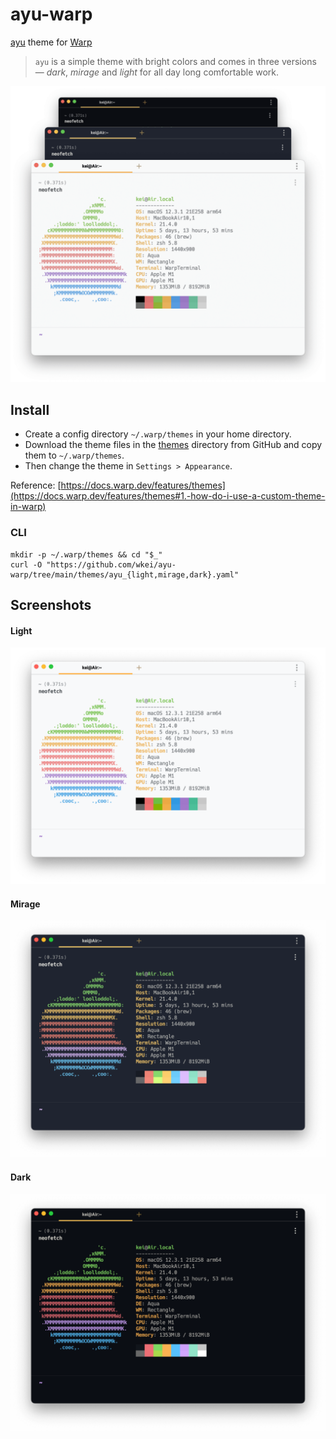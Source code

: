 # ayu-warp

[ayu](https://github.com/dempfi/ayu) theme for [Warp](https://github.com/warpdotdev/Warp)

> `ayu` is a simple theme with bright colors and comes in three versions — _dark_, _mirage_ and _light_ for all day long comfortable work.

![ayu](./images/hero.png)

## Install

- Create a config directory `~/.warp/themes` in your home directory.
- Download the theme files in the [themes](https://github.com/wkei/ayu-warp/tree/main/themes) directory from GitHub and copy them to `~/.warp/themes`.
- Then change the theme in `Settings > Appearance`.

Reference: [https://docs.warp.dev/features/themes](https://docs.warp.dev/features/themes#1.-how-do-i-use-a-custom-theme-in-warp)

### CLI

```
mkdir -p ~/.warp/themes && cd "$_"
curl -O "https://github.com/wkei/ayu-warp/tree/main/themes/ayu_{light,mirage,dark}.yaml"
```

## Screenshots

#### Light

![ayu light](./images/ayu_light.png)

#### Mirage

![ayu mirage](./images/ayu_mirage.png)

#### Dark

![ayu dark](./images/ayu_dark.png)
